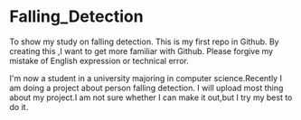 # Falling_Detection
To show my study on falling detection.
This is my first repo in Github. By creating this ,I want to get more familiar with Github.
Please forgive my mistake of English expression or technical error.

I'm now a student in a university majoring in computer science.Recently I am doing a project about person falling detection.
I will upload  most thing about my project.I am not sure whether I can make it out,but I try my best to do it.

